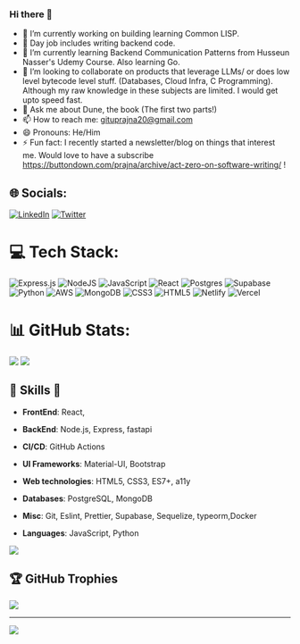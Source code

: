 ### Hi there 👋



- 🔭 I’m currently working on building learning Common LISP.
- 🔭 Day job includes writing backend code.
- 🌱 I’m currently learning Backend Communication Patterns from Husseun Nasser's Udemy Course. Also learning Go.
- 👯 I’m looking to collaborate on products that leverage LLMs/ or does low level bytecode level stuff. (Databases, Cloud Infra, C Programming). Although my raw knowledge in these subjects are limited. I would get upto speed  fast.
- 💬 Ask me about Dune, the book (The first two parts!)
- 📫 How to reach me: gituprajna20@gmail.com
- 😄 Pronouns: He/Him
- ⚡ Fun fact: I recently started a newsletter/blog on things that interest me. Would love to have a subscribe https://buttondown.com/prajna/archive/act-zero-on-software-writing/ !

## 🌐 Socials:
[![LinkedIn](https://img.shields.io/badge/LinkedIn-%230077B5.svg?logo=linkedin&logoColor=white)](https://linkedin.com/in/prajna-prayas) [![Twitter](https://img.shields.io/badge/Twitter-%231DA1F2.svg?logo=Twitter&logoColor=white)](https://twitter.com/PrajnaPrayas) 

# 💻 Tech Stack:
![Express.js](https://img.shields.io/badge/express.js-%23404d59.svg?style=flat&logo=express&logoColor=%2361DAFB) ![NodeJS](https://img.shields.io/badge/node.js-6DA55F?style=flat&logo=node.js&logoColor=white) ![JavaScript](https://img.shields.io/badge/javascript-%23323330.svg?style=flat&logo=javascript&logoColor=%23F7DF1E) ![React](https://img.shields.io/badge/react-%2320232a.svg?style=flat&logo=react&logoColor=%2361DAFB) ![Postgres](https://img.shields.io/badge/postgres-%23316192.svg?style=flat&logo=postgresql&logoColor=white) 	![Supabase](https://img.shields.io/badge/Supabase-3ECF8E?style=flat&logo=supabase&logoColor=white) ![Python](https://img.shields.io/badge/python-3670A0?style=flat&logo=python&logoColor=ffdd54) ![AWS](https://img.shields.io/badge/AWS-%23FF9900.svg?style=flat&logo=amazon-aws&logoColor=white) ![MongoDB](https://img.shields.io/badge/MongoDB-%234ea94b.svg?style=flat&logo=mongodb&logoColor=white) ![CSS3](https://img.shields.io/badge/css3-%231572B6.svg?style=flat&logo=css3&logoColor=white) ![HTML5](https://img.shields.io/badge/html5-%23E34F26.svg?style=flat&logo=html5&logoColor=white) ![Netlify](https://img.shields.io/badge/netlify-%23000000.svg?style=flat&logo=netlify&logoColor=#00C7B7) ![Vercel](https://img.shields.io/badge/vercel-%23000000.svg?style=flat&logo=vercel&logoColor=white)
# 📊 GitHub Stats:
![](https://github-readme-stats.vercel.app/api?username=Prajna1999&theme=default&hide_border=false&include_all_commits=false&count_private=true)
![](https://github-readme-streak-stats.herokuapp.com/?user=Prajna1999&theme=default&hide_border=false)


##  🎉 Skills  🎉
- **FrontEnd**: React, 
- **BackEnd**:  Node.js, Express, fastapi
- **CI/CD**:    GitHub Actions

  
  
- **UI Frameworks**: Material-UI, Bootstrap
- **Web technologies**: HTML5, CSS3, ES7+, a11y
- **Databases**: PostgreSQL, MongoDB
- **Misc**: Git, Eslint, Prettier, Supabase, Sequelize, typeorm,Docker
- **Languages**: JavaScript, Python

![](https://github-readme-stats.vercel.app/api/top-langs/?username=Prajna1999&theme=default&hide_border=false&include_all_commits=false&count_private=true&layout=compact)

## 🏆 GitHub Trophies
![](https://github-profile-trophy.vercel.app/?username=Prajna1999&theme=flat&no-frame=false&no-bg=false&margin-w=4)



---
[![](https://visitcount.itsvg.in/api?id=Prajna1999&icon=0&color=0)](https://visitcount.itsvg.in)



